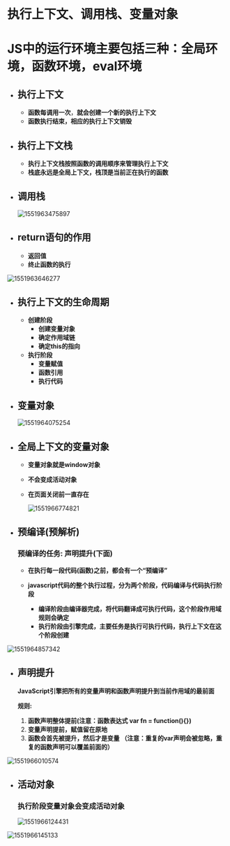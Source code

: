 # 执行上下文、调用栈、变量对象

# JS中的运行环境主要包括三种：全局环境，函数环境，eval环境

+ ## 执行上下文

  + **函数每调用一次**，**就会创建一个新的执行上下文**
  + **函数执行结束，相应的执行上下文销毁**

+ ## 执行上下文栈

  + **执行上下文栈按照函数的调用顺序来管理执行上下文**
  + **栈底永远是全局上下文，栈顶是当前正在执行的函数**

+ ## 调用栈

  ![1551963475897](https://i.imgur.com/aQIREKN.png)

+ ## return语句的作用

  + **返回值**
  + **终止函数的执行**

![1551963646277](https://i.imgur.com/rFFiiYz.png)

+ ## 执行上下文的生命周期

  + **创建阶段**
    + **创建变量对象**
    + **确定作用域链**
    + **确定this的指向**
  + **执行阶段**
    + **变量赋值**
    + **函数引用**
    + **执行代码**

+ ## 变量对象

  ![1551964075254](https://i.imgur.com/kF897hA.png)

+ ## **全局上下文的变量对象**

  + **变量对象就是window对象**

  + **不会变成活动对象**

  + **在页面关闭前一直存在**

    ![1551966774821](https://i.imgur.com/XpniOQ7.png)

+ ## 预编译(预解析)

  ### 预编译的任务: 声明提升(下面)

  + **在执行每一段代码(函数)之前，都会有一个“预编译”**

  + **javascript代码的整个执行过程，分为两个阶段，代码编译与代码执行阶段**
    + **编译阶段由编译器完成，将代码翻译成可执行代码，这个阶段作用域规则会确定**
    + **执行阶段由引擎完成，主要任务是执行可执行代码，执行上下文在这个阶段创建**

![1551964857342](https://i.imgur.com/8NQwDJe.png)

+ ## 声明提升

  **JavaScript引擎把所有的变量声明和函数声明提升到当前作用域的最前面**

  **规则:**

  1. **函数声明整体提前(注意：函数表达式 var fn = function(){})**
  2. **变量声明提前，赋值留在原地**
  3. **函数会首先被提升，然后才是变量  （注意：重复的var声明会被忽略，重复的函数声明可以覆盖前面的）**

![1551966010574](https://i.imgur.com/fPMM0ej.png)

+ ## 活动对象

  ### 执行阶段变量对象会变成活动对象

  ![1551966124431](https://i.imgur.com/a86OBaV.png)

![1551966145133](https://i.imgur.com/wzl0Kwc.png)